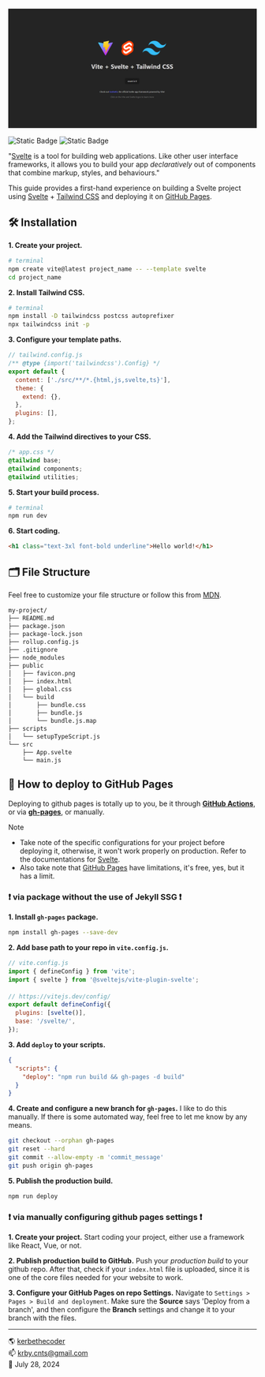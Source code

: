 ![image](public/snap.png)

![Static Badge](https://img.shields.io/badge/svelte-v4%2e2%2e18-fb8400) ![Static Badge](https://img.shields.io/badge/tailwindcss-v3%2e4%2e7-38bdf8)

"[Svelte](https://svelte.dev/) is a tool for building web applications. Like other user interface frameworks, it allows you to build your app _declaratively_ out of components that combine markup, styles, and behaviours."

This guide provides a first-hand experience on building a Svelte project using [Svelte](https://svelte.dev/) + [Tailwind CSS](https://tailwindcss.com/docs/guides/sveltekit) and deploying it on [GitHub Pages](https://pages.github.com/).

## 🛠️ Installation

**1. Create your project.**

```bash
# terminal
npm create vite@latest project_name -- --template svelte
cd project_name
```

**2. Install Tailwind CSS.**

```bash
# terminal
npm install -D tailwindcss postcss autoprefixer
npx tailwindcss init -p
```

**3. Configure your template paths.**

```js
// tailwind.config.js
/** @type {import('tailwindcss').Config} */
export default {
  content: ['./src/**/*.{html,js,svelte,ts}'],
  theme: {
    extend: {},
  },
  plugins: [],
};
```

**4. Add the Tailwind directives to your CSS.**

```css
/* app.css */
@tailwind base;
@tailwind components;
@tailwind utilities;
```

**5. Start your build process.**

```bash
# terminal
npm run dev
```

**6. Start coding.**

```html
<h1 class="text-3xl font-bold underline">Hello world!</h1>
```

## 🗂️ File Structure

Feel free to customize your file structure or follow this from [MDN](https://developer.mozilla.org/en-US/docs/Learn/Tools_and_testing/Client-side_JavaScript_frameworks/Svelte_getting_started#application_structure).

```
my-project/
├── README.md
├── package.json
├── package-lock.json
├── rollup.config.js
├── .gitignore
├── node_modules
├── public
│   ├── favicon.png
│   ├── index.html
│   ├── global.css
│   └── build
│       ├── bundle.css
│       ├── bundle.js
│       └── bundle.js.map
├── scripts
│   └── setupTypeScript.js
└── src
    ├── App.svelte
    └── main.js
```

## 🛫 How to deploy to GitHub Pages

Deploying to github pages is totally up to you, be it through **[GitHub Actions](https://docs.github.com/en/actions/deployment/about-deployments/deploying-with-github-actions)**, or via **[gh-pages](https://www.npmjs.com/package/gh-pages)**, or manually.

> [!NOTE]
>
> - Take note of the specific configurations for your project before deploying it, otherwise, it won't work properly on production. Refer to the documentations for [Svelte](https://svelte.dev/docs/introduction).
> - Also take note that [GitHub Pages](https://pages.github.com/) have limitations, it's free, yes, but it has a limit.

### ❗ via package without the use of Jekyll SSG ❗

**1. Install `gh-pages` package.**

```bash
npm install gh-pages --save-dev
```

**2. Add base path to your repo in `vite.config.js`.**

```js
// vite.config.js
import { defineConfig } from 'vite';
import { svelte } from '@sveltejs/vite-plugin-svelte';

// https://vitejs.dev/config/
export default defineConfig({
  plugins: [svelte()],
  base: '/svelte/',
});
```

**3. Add `deploy` to your scripts.**

```json
{
  "scripts": {
    "deploy": "npm run build && gh-pages -d build"
  }
}
```

**4. Create and configure a new branch for `gh-pages`.**
I like to do this manually. If there is some automated way, feel free to let me know by any means.

```bash
git checkout --orphan gh-pages
git reset --hard
git commit --allow-empty -m 'commit_message'
git push origin gh-pages
```

**5. Publish the production build.**

```bash
npm run deploy
```

### ❗ via manually configuring github pages settings ❗

**1. Create your project.**
Start coding your project, either use a framework like React, Vue, or not.

**2. Publish production build to GitHub.**
Push your _production build_ to your github repo. After that, check if your `index.html` file is uploaded, since it is one of the core files needed for your website to work.

**3. Configure your GitHub Pages on repo Settings.**
Navigate to `Settings > Pages > Build and deployment`. Make sure the **Source** says 'Deploy from a branch', and then configure the **Branch** settings and change it to your branch with the files.

---

🌎 [kerbethecoder](https://kerbethecoder.com/)  
📫 krby.cnts@gmail.com  
📌 July 28, 2024

